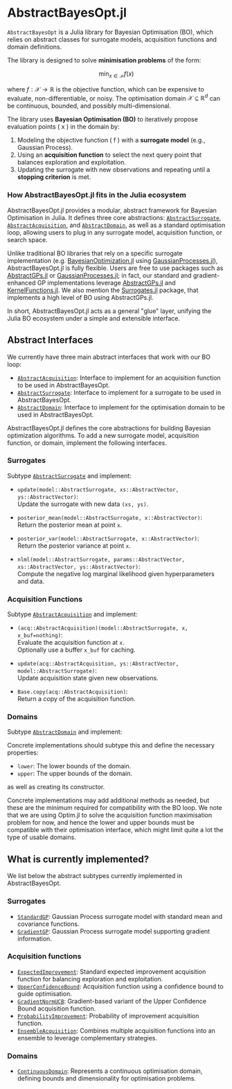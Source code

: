 # AbstractBayesOpt.jl

`AbstractBayesOpt` is a Julia library for Bayesian Optimisation (BO), which relies on abstract classes for surrogate models, acquisition functions and domain definitions.

The library is designed to solve **minimisation problems** of the form:

$$\min_{x \in \mathcal{X}} f(x)$$

where $f: \mathcal{X} \to \mathbb{R}$ is the objective function, which can be expensive to evaluate, non-differentiable, or noisy. The optimisation domain $\mathcal{X} \subseteq \mathbb{R}^d$ can be continuous, bounded, and possibly multi-dimensional.  

The library uses **Bayesian Optimisation (BO)** to iteratively propose evaluation points \( x \) in the domain by:

1. Modeling the objective function \( f \) with a **surrogate model** (e.g., Gaussian Process).  
2. Using an **acquisition function** to select the next query point that balances exploration and exploitation.  
3. Updating the surrogate with new observations and repeating until a **stopping criterion** is met.

### How AbstractBayesOpt.jl fits in the Julia ecosystem

AbstractBayesOpt.jl provides a modular, abstract framework for Bayesian Optimisation in Julia.
It defines three core abstractions: [`AbstractSurrogate`](@ref), [`AbstractAcquisition`](@ref), and [`AbstractDomain`](@ref), as well as a standard optimisation loop, allowing users to plug in any surrogate model, acquisition function, or search space.

Unlike traditional BO libraries that rely on a specific surrogate implementation (e.g. [BayesianOptimization.jl](https://github.com/jbrea/BayesianOptimization.jl) using [GaussianProcesses.jl](https://github.com/STOR-i/GaussianProcesses.jl)), AbstractBayesOpt.jl is fully flexible. Users are free to use packages such as [AbstractGPs.jl](https://github.com/JuliaGaussianProcesses/AbstractGPs.jl) or [GaussianProcesses.jl](https://github.com/STOR-i/GaussianProcesses.jl); in fact, our standard and gradient-enhanced GP implementations leverage [AbstractGPs.jl](https://github.com/JuliaGaussianProcesses/AbstractGPs.jl) and [KernelFunctions.jl](https://github.com/JuliaGaussianProcesses/KernelFunctions.jl). We also mention the [Surrogates.jl](https://github.com/SciML/Surrogates.jl) package, that implements a high level of BO using AbstractGPs.jl.

In short, AbstractBayesOpt.jl acts as a general "glue" layer, unifying the Julia BO ecosystem under a simple and extensible interface.

## Abstract Interfaces

We currently have three main abstract interfaces that work with our BO loop:

- [`AbstractAcquisition`](@ref): Interface to implement for an acquisition function to be used in AbstractBayesOpt.
- [`AbstractSurrogate`](@ref): Interface to implement for a surrogate to be used in AbstractBayesOpt.
- [`AbstractDomain`](@ref): Interface to implement for the optimisation domain to be used in AbstractBayesOpt.

AbstractBayesOpt.jl defines the core abstractions for building Bayesian optimization
algorithms. To add a new surrogate model, acquisition function, or domain, implement
the following interfaces.

### Surrogates

Subtype [`AbstractSurrogate`](@ref) and implement:

- `update(model::AbstractSurrogate, xs::AbstractVector, ys::AbstractVector)`:  
  Update the surrogate with new data `(xs, ys)`.

- `posterior_mean(model::AbstractSurrogate, x::AbstractVector)`:  
  Return the posterior mean at point `x`.

- `posterior_var(model::AbstractSurrogate, x::AbstractVector)`:  
  Return the posterior variance at point `x`.

- `nlml(model::AbstractSurrogate, params::AbstractVector, xs::AbstractVector, ys::AbstractVector)`:  
  Compute the negative log marginal likelihood given hyperparameters and data.

### Acquisition Functions

Subtype [`AbstractAcquisition`](@ref) and implement:

- `(acq::AbstractAcquisition)(model::AbstractSurrogate, x, x_buf=nothing)`:  
  Evaluate the acquisition function at `x`.  
  Optionally use a buffer `x_buf` for caching.

- `update(acq::AbstractAcquisition, ys::AbstractVector, model::AbstractSurrogate)`:  
  Update acquisition state given new observations.

- `Base.copy(acq::AbstractAcquisition)`:  
  Return a copy of the acquisition function.

### Domains

Subtype [`AbstractDomain`](@ref) and implement:

Concrete implementations should subtype this and define the necessary properties:
- `lower`: The lower bounds of the domain.
- `upper`: The upper bounds of the domain.

as well as creating its constructor.


Concrete implementations may add additional methods as needed, but these are the
minimum required for compatibility with the BO loop. We note that we are using Optim.jl to solve the acquisition function
maximisation problem for now, and hence the lower and upper bounds must be compatible with their optimisation interface, which might limit
quite a lot the type of usable domains.

## What is currently implemented?
We list below the abstract subtypes currently implemented in AbstractBayesOpt.

### Surrogates
- [`StandardGP`](@ref): Gaussian Process surrogate model with standard mean and covariance functions.
- [`GradientGP`](@ref): Gaussian Process surrogate model supporting gradient information. 

### Acquisition functions
- [`ExpectedImprovement`](@ref): Standard expected improvement acquisition function for balancing exploration and exploitation.
- [`UpperConfidenceBound`](@ref): Acquisition function using a confidence bound to guide optimisation.
- [`GradientNormUCB`](@ref): Gradient-based variant of the Upper Confidence Bound acquisition function.
- [`ProbabilityImprovement`](@ref): Probability of improvement acquisition function.
- [`EnsembleAcquisition`](@ref): Combines multiple acquisition functions into an ensemble to leverage complementary strategies.

### Domains
- [`ContinuousDomain`](@ref): Represents a continuous optimisation domain, defining bounds and dimensionality for optimisation problems.